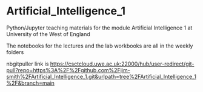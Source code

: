 # Artificial_Intelligence_1
Python/Jupyter teaching materials for the module Artificial Intelligence 1 at University of the West of England 

The notebooks for the lectures and the lab workbooks are all in the weekly folders

nbgitpuller link is https://csctcloud.uwe.ac.uk:22000/hub/user-redirect/git-pull?repo=https%3A%2F%2Fgithub.com%2Fjim-smith%2FArtificial_Intelligence_1.git&urlpath=tree%2FArtificial_Intelligence_1%2F&branch=main
